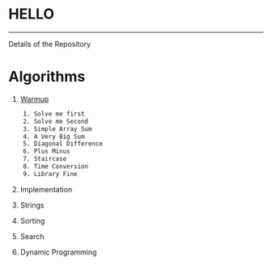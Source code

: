 # HELLO
---
Details of the Repository

# Algorithms
1. [Warmup](https://github.com/sayantanpandit/HackerRank/tree/master/Algorithms/Warmup)
```sh
    1. Solve me first
    2. Solve me Second
    3. Simple Array Sum
    4. A Very Big Sum
    5. Diagonal Difference
    6. Plus Minus
    7. Staircase
    8. Time Conversion
    9. Library Fine
```
2. Implementation
   
3. Strings
4. Sorting
5. Search
6. Dynamic Programming
